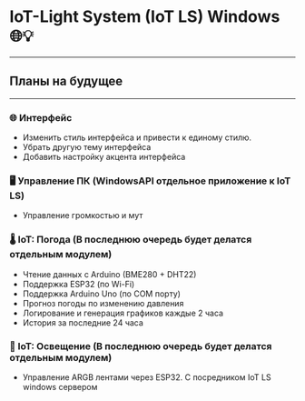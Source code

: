 # IoT-Light System (IoT LS) Windows 🌐💡

---
## Планы на будущее
---

### 🌐 Интерфейс
- Изменить стиль интерфейса и привести к единому стилю.
- Убрать другую тему интерфейса
- Добавить настройку акцента интерфейса

### 🖥️ Управление ПК (WindowsAPI отдельное приложение к IoT LS)
- Управление громкостью и мут

### 🌡️ IoT: Погода (В последнюю очередь будет делатся отдельным модулем)
- Чтение данных с Arduino (BME280 + DHT22)
- Поддержка ESP32 (по Wi-Fi)
- Поддержка Arduino Uno (по COM порту)
- Прогноз погоды по изменению давления
- Логирование и генерация графиков каждые 2 часа
- История за последние 24 часа

### 🏮 IoT: Освещение (В последнюю очередь будет делатся отдельным модулем)
- Управление ARGB лентами через ESP32. С посредником IoT LS windows сервером

